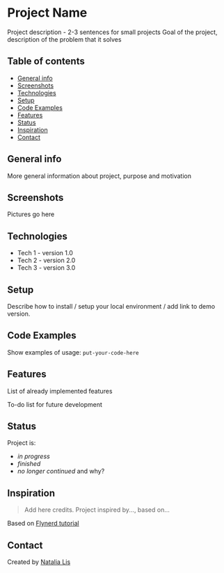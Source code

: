 # Project Name
Project description - 2-3 sentences for small projects
Goal of the project, description of the problem that it solves

## Table of contents
* [General info](#general-info)
* [Screenshots](#screenshots)
* [Technologies](#technologies)
* [Setup](#setup)
* [Code Examples](#code-examples)
* [Features](#features)
* [Status](#status)
* [Inspiration](#inspiration)
* [Contact](#contact)

## General info
More general information about project, purpose and motivation

## Screenshots
Pictures go here

## Technologies
* Tech 1 - version 1.0
* Tech 2 - version 2.0
* Tech 3 - version 3.0

## Setup
Describe how to install / setup your local environment / add link to demo version.

## Code Examples
Show examples of usage:
`put-your-code-here`

## Features
List of already implemented features

To-do list for future development

## Status
Project is: 
* _in progress_
* _finished_
* _no longer continued_ 
and why?

## Inspiration
>Add here credits. Project inspired by..., based on...

Based on [Flynerd tutorial](https://www.flynerd.pl/2018/06/jak-napisac-dobre-readme-projektu-na-githubie.html?fbclid=IwAR32zXv_M2UhdLekN1d4-xdXtIwd9eUKcnXiEdFuDWD1fE-XcnxgpOy5cM)

## Contact
Created by [Natalia Lis](mailto:natalia.lis@pl.ibm.com?subject=[GitHub]%20cbtotrello)
